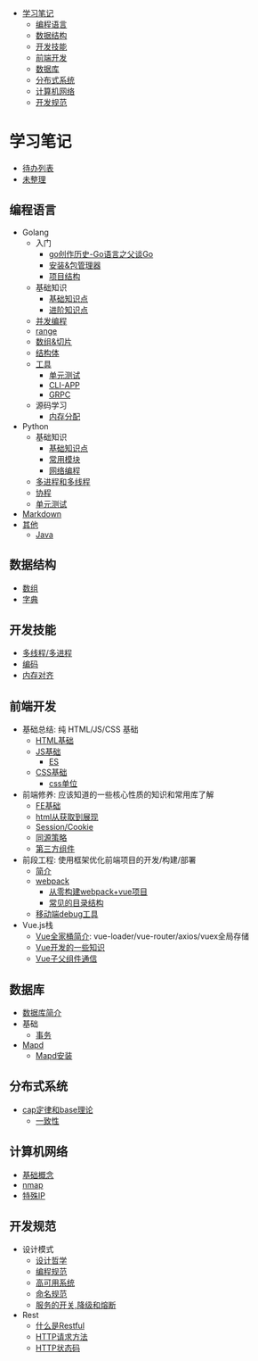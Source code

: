 - [学习笔记](#%E5%AD%A6%E4%B9%A0%E7%AC%94%E8%AE%B0)
  - [编程语言](#%E7%BC%96%E7%A8%8B%E8%AF%AD%E8%A8%80)
  - [数据结构](#%E6%95%B0%E6%8D%AE%E7%BB%93%E6%9E%84)
  - [开发技能](#%E5%BC%80%E5%8F%91%E6%8A%80%E8%83%BD)
  - [前端开发](#%E5%89%8D%E7%AB%AF%E5%BC%80%E5%8F%91)
  - [数据库](#%E6%95%B0%E6%8D%AE%E5%BA%93)
  - [分布式系统](#%E5%88%86%E5%B8%83%E5%BC%8F%E7%B3%BB%E7%BB%9F)
  - [计算机网络](#%E8%AE%A1%E7%AE%97%E6%9C%BA%E7%BD%91%E7%BB%9C)
  - [开发规范](#%E5%BC%80%E5%8F%91%E8%A7%84%E8%8C%83)

# 学习笔记

- [待办列表](/todo.md)
- [未整理](/no_organizer.md)

## 编程语言
- Golang
    - 入门
        - [go创作历史-Go语言之父谈Go](/language/golang/start/why_go.md)
        - [安装&包管理器](/language/golang/start/start.md)
        - [项目结构](/language/golang/start/temple.md)
    - 基础知识
        - [基础知识点](/language/golang/base.md)
        - [进阶知识点](/language/golang/advanced.md)
    - [并发编程](/language/golang/concurrent.md)
    - [range](/language/golang/range.md)
    - [数组&切片](/language/golang/array_slice.md)
    - [结构体](/language/golang/struct.md)
    - [工具](/language/golang/tools)
        - [单元测试](/language/golang/tools/utilTest.md)
        - [CLI-APP](/language/golang/tools/cobra.md)
        - [GRPC](/language/golang/tools/grpc.md)
    - 源码学习
        - [内存分配](/language/golang/source/memory_allocation.md)
- Python
    - 基础知识
        - [基础知识点](/language/python/sec1_basis.md)
        - [常用模块](/language/python/sec2_module.md)
        - [网络编程](/language/python/sec3_network.md)
    - [多进程和多线程](/language/python/thread_process.md)
    - [协程](/language/python/coroutines.md)
    - [单元测试](/language/python/sec4_unitTest.md)
- [Markdown](/language/markdown/markdown.md)
- [其他](/language/markdown/markdown.md)
    - [Java](/language/java/)
## 数据结构
- [数组](/dataStructure/Array.md)
- [字典](/dataStructure/Map.md)
## 开发技能
- [多线程/多进程](/skill/thread_process.md)
- [编码](/skill/encode/Encode_0.md)
- [内存对齐](/skill/Memory-Alignment.md)
## 前端开发
- 基础总结: 纯 HTML/JS/CSS 基础
    - [HTML基础](/front_end/html/html.md)
    - [JS基础](/front_end/js/js.md)
        - [ES](/front_end/js/es.md)
    - [CSS基础](/front_end/css/css.md)
        - [css单位](/front_end/css/css_unit.md)
- 前端修养: 应该知道的一些核心性质的知识和常用库了解
    - [FE基础](/front_end/fe/fe.md)
    - [html从获取到展现](/front_end/fe/html_render_flow.md)
    - [Session/Cookie](/front_end/fe/Session-Cookie.md)
    - [同源策略](/front_end/fe/cors.md)
    - [第三方组件](/front_end/fe/ref.md)
- 前段工程: 使用框架优化前端项目的开发/构建/部署
    - [简介](/front_end/fe/dev&build&deploy.md)
    - [webpack](/front_end/fe/webpack.md)
        - [从零构建webpack+vue项目](/front_end/fe/crete-project.md)
        - [常见的目录结构](/front_end/fe/directory_structure.md)
    - [移动端debug工具](/front_end/fe/debug.md)
- Vue.js栈
    - [Vue全家桶简介](/front_end/vue/vue.md): vue-loader/vue-router/axios/vuex全局存储
    - [Vue开发的一些知识](/front_end/vue/skill.md)
    - [Vue子父组件通信](/front_end/vue/passing_data.md)
## 数据库
- [数据库简介](/database/readme.md)
- 基础
    - [事务](/database/transaction.md)
- [Mapd](/database/mapd/Mapd.md)
    - [Mapd安装](/database/mapd/InstallMapd.md)
## 分布式系统
- [cap定律和base理论](/distributed_system/cap_base.md)
    - [一致性](/distributed_system/consistency.md)
## 计算机网络
- [基础概念](/network/sumary.md)
- [nmap](/network/nmap.md)
- [特殊IP](/network/special_ip.md)
## 开发规范
- 设计模式
    - [设计哲学](/standard/design_pattern/design_philosophy.md)
    - [编程规范](/standard/design_pattern/coding_guidelines.md)
    - [高可用系统](/standard/design_pattern/ha_system.md)
    - [命名规范](/standard/design_pattern/variable-name.md)
    - [服务的开关,降级和熔断](/standard/design_pattern/demotion.md)
- Rest
    - [什么是Restful](/standard/rest/restful.md)
    - [HTTP请求方法](/standard/rest/HTTP_request_methods.md)
    - [HTTP状态码](/standard/rest/HTTP_status_code.md)
